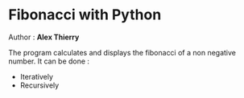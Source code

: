 # Fibonacci with Python

Author : **Alex Thierry**

The program calculates and displays the fibonacci of a non negative number. It can be done :
+ Iteratively 
+ Recursively 
